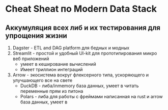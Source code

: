 # Cheat Sheat по Modern Data Stack
## Аккумуляция всех либ и их тестирования для упрощения жизни
1) Dagster - ETL and DAG platform для бедных и модных
1) Streamlit - простой и удобный UI-kit для прототипирования микро веб приложений
    + умеет в кеширование вычислений
    + Имеет триллион интеграций
1) Arrow - экосистема вокруг флексерного типа, ускоряющего и улучшающего все на свете
    + DuckDB - либа/inmemory база данных, умеет в читать переменные прям из питона
    + Polars - либа для работы с фреймами написанная на rust и arrow база данных, умеет в 